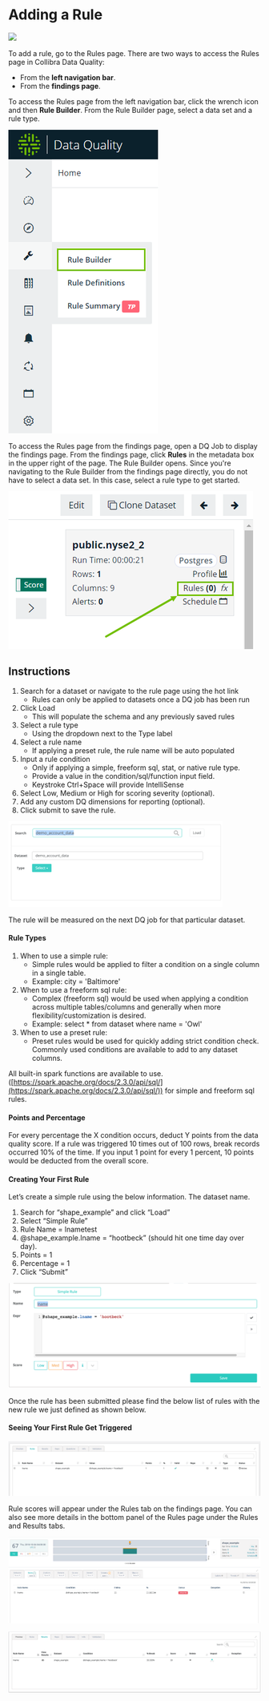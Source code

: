 # Adding a Rule

![](../../.gitbook/assets/rule\_.gif)

To add a rule, go to the Rules page. There are two ways to access the Rules page in Collibra Data Quality:

* From the **left navigation bar**.
* From the **findings page**.

To access the Rules page from the left navigation bar, click the wrench icon and then **Rule Builder**. From the Rule Builder page, select a data set and a rule type.&#x20;

![Access Rules from left navigation bar](../../.gitbook/assets/dq-rules-from-left-navigation.png)

To access the Rules page from the findings page, open a DQ Job to display the findings page. From the findings page, click **Rules** in the metadata box in the upper right of the page. The Rule Builder opens. Since you're navigating to the Rule Builder from the findings page directly, you do not have to select a data set. In this case, select a rule type to get started.&#x20;

![Access Rules from the findings page](../../.gitbook/assets/dq-rules-from-findings-page.png)

## Instructions

1. Search for a dataset or navigate to the rule page using the hot link
   * Rules can only be applied to datasets once a DQ job has been run
2. Click Load
   * This will populate the schema and any previously saved rules
3. Select a rule type
   * Using the dropdown next to the Type label
4. Select a rule name
   * If applying a preset rule, the rule name will be auto populated
5. Input a rule condition
   * Only if applying a simple, freeform sql, stat, or native rule type.
   * Provide a value in the condition/sql/function input field.
   * Keystroke Ctrl+Space will provide IntelliSense
6. Select Low, Medium or High for scoring severity (optional).
7. Add any custom DQ dimensions for reporting (optional).
8. Click submit to save the rule.

![Search for a dataset and click Select next to the Type label](<../../.gitbook/assets/image (18) (5).png>)

‌The rule will be measured on the next DQ job for that particular dataset.‌

#### **Rule Types** <a href="#hruletypes" id="hruletypes"></a>

1. When to use a simple rule:
   * Simple rules would be applied to filter a condition on a single column in a single table.
   * Example: city = 'Baltimore'
2. When to use a freeform sql rule:
   * ​Complex (freeform sql) would be used when applying a condition across multiple tables/columns and generally when more flexibility/customization is desired.
   * ​Example: select \* from dataset where name = 'Owl'
3. When to use a preset rule:
   * Preset rules would be used for quickly adding strict condition check. Commonly used conditions are available to add to any dataset columns.‌

All built-in spark functions are available to use. ([https://spark.apache.org/docs/2.3.0/api/sql/](https://spark.apache.org/docs/2.3.0/api/sql/)) for simple and freeform sql rules.‌

#### **Points and Percentage** <a href="#hpointsandpercentage" id="hpointsandpercentage"></a>

For every percentage the X condition occurs, deduct Y points from the data quality score. If a rule was triggered 10 times out of 100 rows, break records occurred 10% of the time. If you input 1 point for every 1 percent, 10 points would be deducted from the overall score.‌

#### **Creating Your First Rule** <a href="#hcreatingyourfirstrule" id="hcreatingyourfirstrule"></a>

Let’s create a simple rule using the below information. The dataset name.

1. Search for “shape\_example” and click “Load”
2. Select “Simple Rule”
3. Rule Name = lnametest
4. @shape\_example.lname = “hootbeck” (should hit one time day over day).
5. Points = 1
6. Percentage = 1
7. Click “Submit”

![](<../../.gitbook/assets/Screen Shot 2019-09-04 at 1.32.15 PM.png>)

Once the rule has been submitted please find the below list of rules with the new rule we just defined as shown below.

#### **Seeing Your First Rule Get Triggered** <a href="#hseeingyourfirstrulegettriggered" id="hseeingyourfirstrulegettriggered"></a>

![](<../../.gitbook/assets/Screen Shot 2019-09-04 at 1.29.35 PM.png>)

Rule scores will appear under the Rules tab on the findings page. You can also see more details in the bottom panel of the Rules page under the Rules and Results tabs.

![Findings page rule results](<../../.gitbook/assets/Screen Shot 2019-09-04 at 1.29.54 PM.png>)

![Rules page rule results (bottom panel)](<../../.gitbook/assets/Screen Shot 2019-09-04 at 1.30.07 PM.png>)
